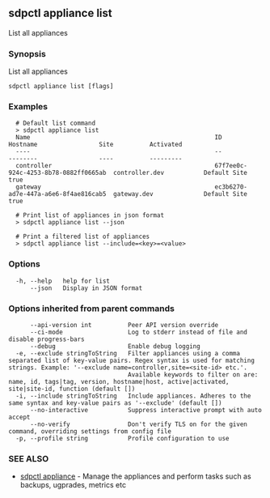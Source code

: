 ## sdpctl appliance list

List all appliances

### Synopsis

List all appliances

```
sdpctl appliance list [flags]
```

### Examples

```
  # Default list command
  > sdpctl appliance list
  Name                                                   ID                                    Hostname                 Site          Activated
  ----                                                   --                                    --------                 ----          ---------
  controller                                             67f7ee0c-924c-4253-8b78-0882ff0665ab  controller.dev           Default Site  true
  gateway                                                ec3b6270-ad7e-447a-a6e6-8f4ae816cab5  gateway.dev              Default Site  true

  # Print list of appliances in json format
  > sdpctl appliance list --json

  # Print a filtered list of appliances
  > sdpctl appliance list --include=<key>=<value>
```

### Options

```
  -h, --help   help for list
      --json   Display in JSON format
```

### Options inherited from parent commands

```
      --api-version int          Peer API version override
      --ci-mode                  Log to stderr instead of file and disable progress-bars
      --debug                    Enable debug logging
  -e, --exclude stringToString   Filter appliances using a comma separated list of key-value pairs. Regex syntax is used for matching strings. Example: '--exclude name=controller,site=<site-id> etc.'.
                                 Available keywords to filter on are: name, id, tags|tag, version, hostname|host, active|activated, site|site-id, function (default [])
  -i, --include stringToString   Include appliances. Adheres to the same syntax and key-value pairs as '--exclude' (default [])
      --no-interactive           Suppress interactive prompt with auto accept
      --no-verify                Don't verify TLS on for the given command, overriding settings from config file
  -p, --profile string           Profile configuration to use
```

### SEE ALSO

* [sdpctl appliance](sdpctl_appliance.md)	 - Manage the appliances and perform tasks such as backups, ugprades, metrics etc

